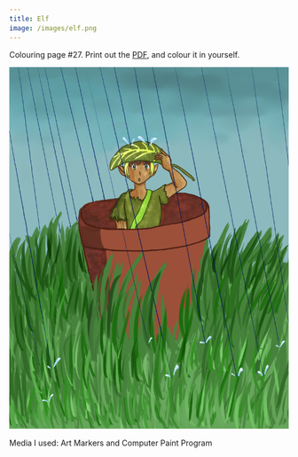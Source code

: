 ```yaml
---
title: Elf
image: /images/elf.png
---
```

Colouring page #27. Print out the [PDF], and colour it in yourself.

![png]

Media I used: Art Markers and Computer Paint Program

[png]: /images/elf.png
[PDF]: /images/elf.pdf
